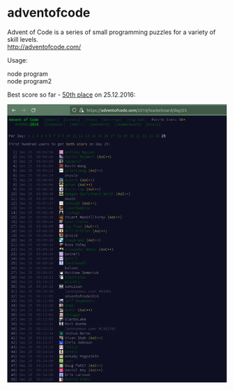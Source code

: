 # adventofcode
Advent of Code is a series of small programming puzzles for a variety of skill levels.  
http://adventofcode.com/

Usage:

node program  
node program2  

Best score so far - [50th place](https://adventofcode.com/2016/leaderboard/day/25) on 25.12.2016:  

  
   
<div align="center">
  <a href="https://adventofcode.com/2016/leaderboard/day/25">
    <img alt="bestscore" width="1000" src="score.png" />
  </a>
</div>
